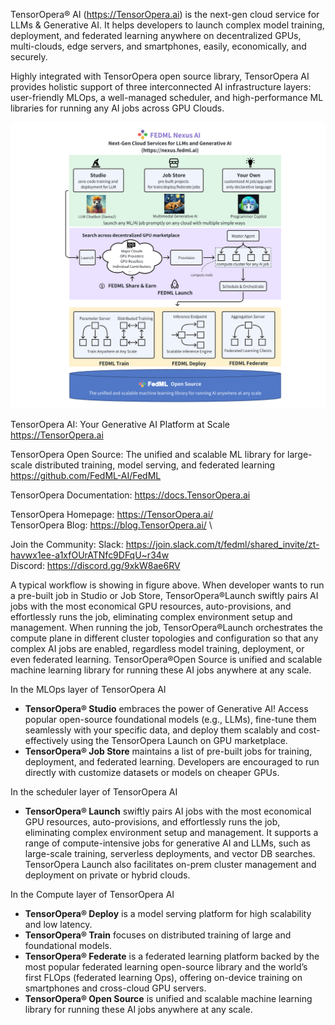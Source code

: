 

TensorOpera® AI (https://TensorOpera.ai) is the next-gen cloud service for LLMs & Generative AI. It helps developers to launch complex model training, deployment, and federated learning anywhere on decentralized GPUs, multi-clouds, edge servers, and smartphones, easily, economically, and securely.

Highly integrated with TensorOpera open source library, TensorOpera AI provides holistic support of three interconnected AI infrastructure layers: user-friendly MLOps, a well-managed scheduler, and high-performance ML libraries for running any AI jobs across GPU Clouds.

![fedml-nexus-ai-overview.png](https://github.com/FedML-AI/.github/blob/main/profile/fedml-nexus-ai-overview.png)




TensorOpera AI: Your Generative AI Platform at Scale \
https://TensorOpera.ai

TensorOpera Open Source: The unified and scalable ML library for large-scale distributed training, model serving, and federated learning \
https://github.com/FedML-AI/FedML

TensorOpera Documentation: https://docs.TensorOpera.ai

TensorOpera Homepage: https://TensorOpera.ai/ \
TensorOpera Blog: https://blog.TensorOpera.ai/ \

Join the Community:
Slack: https://join.slack.com/t/fedml/shared_invite/zt-havwx1ee-a1xfOUrATNfc9DFqU~r34w \
Discord: https://discord.gg/9xkW8ae6RV



A typical workflow is showing in figure above. When developer wants to run a pre-built job in Studio or Job Store, TensorOpera®Launch swiftly pairs AI jobs with the most economical GPU resources, auto-provisions, and effortlessly runs the job, eliminating complex environment setup and management. When running the job, TensorOpera®Launch orchestrates the compute plane in different cluster topologies and configuration so that any complex AI jobs are enabled, regardless model training, deployment, or even federated learning. TensorOpera®Open Source is unified and scalable machine learning library for running these AI jobs anywhere at any scale. 

In the MLOps layer of TensorOpera AI
- **TensorOpera® Studio** embraces the power of Generative AI! Access popular open-source foundational models (e.g., LLMs), fine-tune them seamlessly with your specific data, and deploy them scalably and cost-effectively using the TensorOpera Launch on GPU marketplace.
- **TensorOpera® Job Store** maintains a list of pre-built jobs for training, deployment, and federated learning. Developers are encouraged to run directly with customize datasets or models on cheaper GPUs.

In the scheduler layer of TensorOpera AI
- **TensorOpera® Launch** swiftly pairs AI jobs with the most economical GPU resources, auto-provisions, and effortlessly runs the job, eliminating complex environment setup and management. It supports a range of compute-intensive jobs for generative AI and LLMs, such as large-scale training, serverless deployments, and vector DB searches. TensorOpera Launch also facilitates on-prem cluster management and deployment on private or hybrid clouds.

In the Compute layer of TensorOpera AI
- **TensorOpera® Deploy** is a model serving platform for high scalability and low latency.
- **TensorOpera® Train** focuses on distributed training of large and foundational models.
- **TensorOpera® Federate** is a federated learning platform backed by the most popular federated learning open-source library and the world’s first FLOps (federated learning Ops), offering on-device training on smartphones and cross-cloud GPU servers.
- **TensorOpera® Open Source** is unified and scalable machine learning library for running these AI jobs anywhere at any scale.


